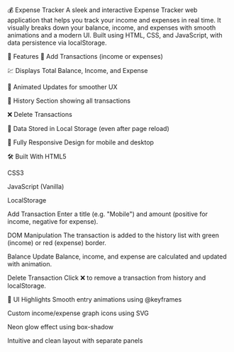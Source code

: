 
💰 Expense Tracker
A sleek and interactive Expense Tracker web application that helps you track your income and expenses in real time. It visually breaks down your balance, income, and expenses with smooth animations and a modern UI. Built using HTML, CSS, and JavaScript, with data persistence via localStorage.


🚀 Features
📌 Add Transactions (income or expenses)

💹 Displays Total Balance, Income, and Expense

🔁 Animated Updates for smoother UX

🧾 History Section showing all transactions

❌ Delete Transactions

💾 Data Stored in Local Storage (even after page reload)

📱 Fully Responsive Design for mobile and desktop

🛠️ Built With
HTML5

CSS3

JavaScript (Vanilla)

LocalStorage


Add Transaction
Enter a title (e.g. "Mobile") and amount (positive for income, negative for expense).

DOM Manipulation
The transaction is added to the history list with green (income) or red (expense) border.

Balance Update
Balance, income, and expense are calculated and updated with animation.

Delete Transaction
Click ❌ to remove a transaction from history and localStorage.

🎨 UI Highlights
Smooth entry animations using @keyframes

Custom income/expense graph icons using SVG

Neon glow effect using box-shadow

Intuitive and clean layout with separate panels

